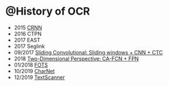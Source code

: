 @History of OCR
===============

- 2015 [CRNN](https://arxiv.org/pdf/1507.05717)
- 2016 CTPN
- 2017 EAST
- 2017 Seglink
- 09/2017 [Sliding Convolutional: Sliding windows + CNN + CTC](https://arxiv.org/pdf/1709.01727.pdf)
- 2018 [Two-Dimensional Perspective: CA-FCN + FPN](https://arxiv.org/pdf/1809.06508.pdf)
- 01/2018 [FOTS](https://arxiv.org/pdf/1801.01671.pdf)
- 10/2019 [CharNet](https://arxiv.org/pdf/1910.07954.pdf)
- 12/2019 [TextScanner](https://arxiv.org/abs/1912.12422)
